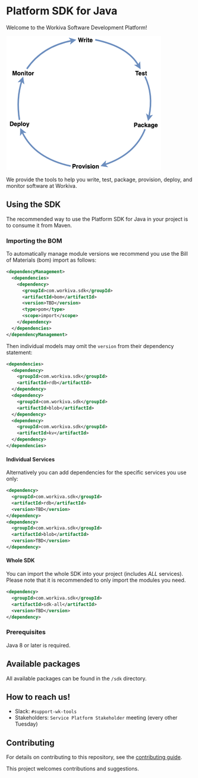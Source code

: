 
# Platform SDK for Java

Welcome to the Workiva Software Development Platform!

![Software Development Lifecycle](docs/sdlc.png)

We provide the tools to help you write, test, package, provision, deploy, and monitor software at Workiva.

## Using the SDK

The recommended way to use the Platform SDK for Java in your project is to consume it from Maven. 

### Importing the BOM ####

To automatically manage module versions we recommend you use the Bill of Materials (bom) import as follows:

```xml
<dependencyManagement>
  <dependencies>
    <dependency>
      <groupId>com.workiva.sdk</groupId>
      <artifactId>bom</artifactId>
      <version>TBD</version>
      <type>pom</type>
      <scope>import</scope>
    </dependency>
  </dependencies>
</dependencyManagement>
```

Then individual models may omit the `version` from their dependency statement:

```xml
<dependencies>
  <dependency>
    <groupId>com.workiva.sdk</groupId>
    <artifactId>rdb</artifactId>
  </dependency>
  <dependency>
    <groupId>com.workiva.sdk</groupId>
    <artifactId>blob</artifactId>
  </dependency>
  <dependency>
    <groupId>com.workiva.sdk</groupId>
    <artifactId>kv</artifactId>
  </dependency>
</dependencies>
```
#### Individual Services ####

Alternatively you can add dependencies for the specific services you use only:

```xml
<dependency>
  <groupId>com.workiva.sdk</groupId>
  <artifactId>rdb</artifactId>
  <version>TBD</version>
</dependency>
<dependency>
  <groupId>com.workiva.sdk</groupId>
  <artifactId>blob</artifactId>
  <version>TBD</version>
</dependency>
```

#### Whole SDK ####

You can import the whole SDK into your project (includes *ALL* services). Please note that it is recommended to only import the modules you need.

```xml
<dependency>
  <groupId>com.workiva.sdk</groupId>
  <artifactId>sdk-all</artifactId>
  <version>TBD</version>
</dependency>
```

### Prerequisites

Java 8 or later is required.

## Available packages

All available packages can be found in the `/sdk` directory.

## How to reach us!

* Slack: `#support-wk-tools`
* Stakeholders: `Service Platform Stakeholder` meeting (every other Tuesday)

## Contributing

For details on contributing to this repository, see the [contributing guide](docs/contributing/README.md).

This project welcomes contributions and suggestions.